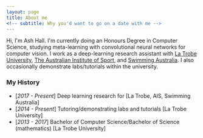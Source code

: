 ```yaml
---
layout: page
title: About me
<!-- subtitle: Why you'd want to go on a date with me -->
---
```


Hi, I'm Ash Hall. I'm currently doing an Honours Degree in Computer Science, studying meta-learning with convolutional neural networks for computer vision.
I work as a deep-learning research assistant with [La Trobe University](https://www.latrobe.edu.au/), [The Australian Institute of Sport](https://www.ausport.gov.au/ais), and [Swimming Australia](https://www.swimming.org.au/home.aspx). I also occasionally demonstrate labs/tutorials within the university.

### My History

- [_2017 - Present_] Deep learning research for [La Trobe, AIS, Swimming Australia]
- [_2014 - Present_] Tutoring/demonstrating labs and tutorials [La Trobe University]
- [_2013 - 2017_] Bachelor of Computer Science/Bachelor of Science (mathematics) [La Trobe University]
